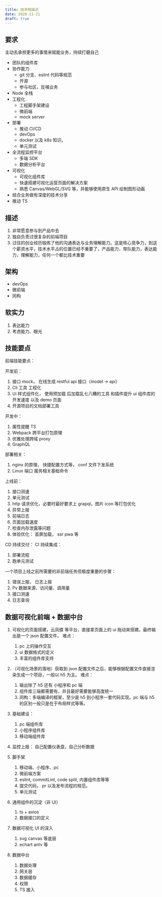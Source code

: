 ```yaml
---
title: 技术栈描述
date: 2020-11-21
draft: true
---
```


## 要求

主动去承担更多的事情来赋能业务，持续打磨自己

- 团队的组件库
- 协作能力
  - git 分支、eslint 代码等规范
  - 开源
  - 参与社区，反哺业务
- Node 全栈
- 工程化
  - 工程脚手架建设
  - 微前端
  - mock server
- 部署
  - 推动 CI/CD
  - devOps
  - docker 以及 k8s 知识。
  - 单元测试
- 全流程监控平台
  - 多端 SDK
  - 数据分析平台
- 可视化
  - 可视化组件库
  - 快速搭建可视化运营页面的解决方案
  - 熟悉 Canvas/WebGL/SVG 等，并能够使用原生 API 绘制图形动画
- 结合业务做有深度的技术分享
- 推动 TS

## 描述

1. 非常愿意参与到产品中去
2. 独自负责过很复杂的前端项目
3. 过往的创业经历锻炼了他的沟通表达与业务理解能力。这是核心竞争力，到这个薪资水平，技术水平占的位置已经不重要了，产品能力，带队能力，表达能力，理解能力，任何一个都比技术重要

## 架构

- devOps
- 微前端
- 同构

## 软实力

1. 表达能力
2. 考虑能力、眼光

## 技能要点

前端技能要点：

开发前：

1. 接口 mock， 在线生成 restful api 接口（model -> api）
2. Cli 工具 工程化
3. Ui 样式组件化， 使用预加载 后加载乱七八糟的工具 和插件提升 ui 组件库的开发速度 以及 demo 页面
4. 开源项目的文档部署工具

开发中：

1. 属性提醒 TS
2. Webpack 跨平台打包原理
3. 优雅处理跨域 proxy
4. GraphQL

部署相关：

1. nginx 的原理， 快捷配置方式等， conf 文件下发系统
2. Linux 端口 服务相关基础命令

上线前：

1. 接口测速
2. 单元测试
3. http 请求优化，必要时最好要求上 grapql，图片 icon 等打包优化
4. 异常上报
5. 前端日志
6. 页面加载速度
7. 检查内存泄露等问题
8. 体验优化： 首屏加载， ssr pwa 等

CD 持续交付：
CI 持续集成：

1. 部署流程
2. 跑单元测试

一个项目上线之前所需要的非前端任务但极度重要的步骤：

1. 错误上报， 日志上报
2. Pv 数据来源、访问量、调用量
3. 接口测速
4. 日志查询

## 数据可视化前端 + 数据中台

1. 可视化的页面搭建，云凤蝶 等平台，直接拿页面上的 ui 拖动来搭建。最终输出是一个 json 配置文件。
   难点：

   1. pc 上的操作交互
   2. ui 数据格式的定义
   3. 丰富的组件库支持

2. （可视化场景的落地）获取到 json 配置文件之后，能够根据配置文件直接渲染生成一个项目，一般以 h5 为主。
   难点：

   1. 输出除了 h5 还有 小程序和 pc 端
   2. 组件库三端都需要有，并且最好需要能够高度统一
   3. 同构：多端编译的框架，至少是 h5 到小程序一套代码实现。pc 端与 h5 的区别一般只是在于布局样式等等。

3. 基础建设：

   1. pc 端组件库
   2. 小程序组件库
   3. 移动端组件库

4. 监控上报： 自己配置仪表盘，自己分析数据
5. 脚手架

   1. 移动端、小程序、pc
   2. 微前端方案
   3. eslint, commitLint, code split, 内置组件库等等
   4. 提交代码， pr 以及发布流程的规范。
   5. 单元测试

6. 通用组件的沉淀（非 UI）

   1. ts + axios
   2. 数据接口的定义

7. 数据可视化 UI 的深入

   1. svg canvas 等底层
   2. echart antv 等

8. 数据中台
   1. 数据处理
   2. 网关层
   3. 数据缓存
   4. 权限
   5. TS 接入
